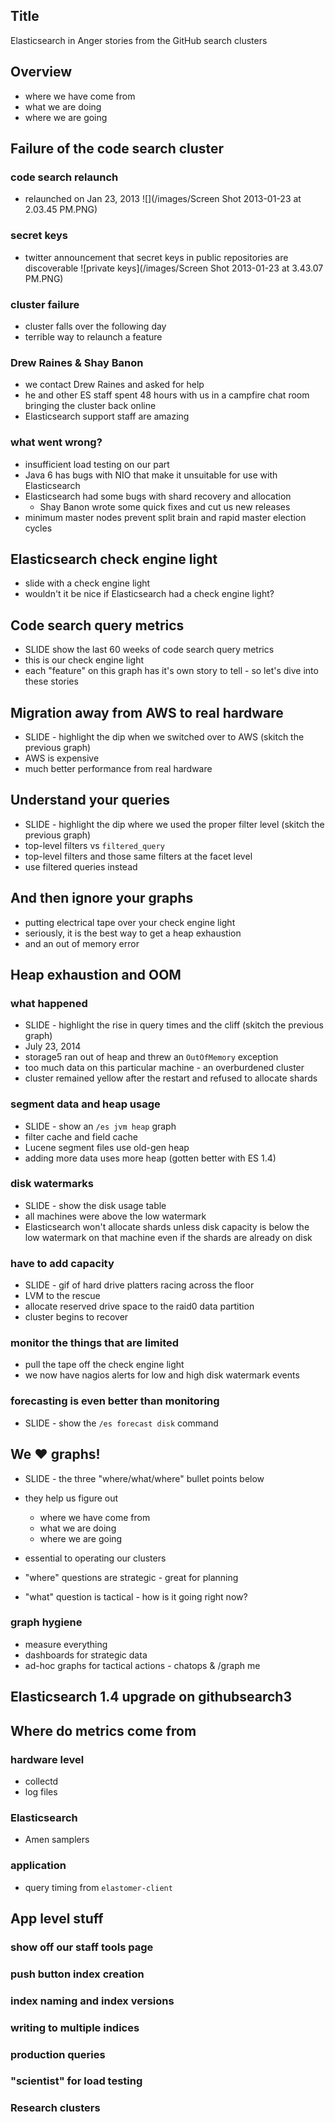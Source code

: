 ## Title

Elasticsearch in Anger
stories from the GitHub search clusters

## Overview

* where we have come from
* what we are doing
* where we are going

## Failure of the code search cluster

### code search relaunch

* relaunched on Jan 23, 2013
  ![](/images/Screen Shot 2013-01-23 at 2.03.45 PM.PNG)

### secret keys

* twitter announcement that secret keys in public repositories are discoverable
  ![private keys](/images/Screen Shot 2013-01-23 at 3.43.07 PM.PNG)

### cluster failure

* cluster falls over the following day
* terrible way to relaunch a feature

### Drew Raines & Shay Banon

* we contact Drew Raines and asked for help
* he and other ES staff spent 48 hours with us in a campfire chat room bringing
  the cluster back online
* Elasticsearch support staff are amazing

### what went wrong?

* insufficient load testing on our part
* Java 6 has bugs with NIO that make it unsuitable for use with Elasticsearch
* Elasticsearch had some bugs with shard recovery and allocation
  * Shay Banon wrote some quick fixes and cut us new releases
* minimum master nodes prevent split brain and rapid master election cycles

## Elasticsearch check engine light

* slide with a check engine light
* wouldn't it be nice if Elasticsearch had a check engine light?

## Code search query metrics

* SLIDE show the last 60 weeks of code search query metrics
* this is our check engine light
* each "feature" on this graph has it's own story to tell - so let's dive into
  these stories

## Migration away from AWS to real hardware

* SLIDE - highlight the dip when we switched over to AWS (skitch the previous graph)
* AWS is expensive
* much better performance from real hardware

## Understand your queries

* SLIDE - highlight the dip where we used the proper filter level (skitch the previous graph)
* top-level filters vs `filtered_query`
* top-level filters and those same filters at the facet level
* use filtered queries instead

## And then ignore your graphs

* putting electrical tape over your check engine light
* seriously, it is the best way to get a heap exhaustion
* and an out of memory error

## Heap exhaustion and OOM

### what happened

* SLIDE - highlight the rise in query times and the cliff (skitch the previous graph)
* July 23, 2014
* storage5 ran out of heap and threw an `OutOfMemory` exception
* too much data on this particular machine - an overburdened cluster
* cluster remained yellow after the restart and refused to allocate shards

### segment data and heap usage

* SLIDE - show an `/es jvm heap` graph
* filter cache and field cache
* Lucene segment files use old-gen heap
* adding more data uses more heap (gotten better with ES 1.4)

### disk watermarks

* SLIDE - show the disk usage table
* all machines were above the low watermark
* Elasticsearch won't allocate shards unless disk capacity is below the low
  watermark on that machine even if the shards are already on disk

### have to add capacity

* SLIDE - gif of hard drive platters racing across the floor
* LVM to the rescue
* allocate reserved drive space to the raid0 data partition
* cluster begins to recover

### monitor the things that are limited

* pull the tape off the check engine light
* we now have nagios alerts for low and high disk watermark events

### forecasting is even better than monitoring

* SLIDE - show the `/es forecast disk` command

## We :heart: graphs!

* SLIDE - the three "where/what/where" bullet points below
* they help us figure out
  * where we have come from
  * what we are doing
  * where we are going
* essential to operating our clusters

* "where" questions are strategic - great for planning
* "what" question is tactical - how is it going right now?

### graph hygiene

* measure everything
* dashboards for strategic data
* ad-hoc graphs for tactical actions - chatops & /graph me

## Elasticsearch 1.4 upgrade on githubsearch3



## Where do metrics come from

### hardware level

* collectd
* log files

### Elasticsearch

* Amen samplers

### application

* query timing from `elastomer-client`


## App level stuff

### show off our staff tools page

### push button index creation

### index naming and index versions

### writing to multiple indices

### production queries

### "scientist" for load testing

### Research clusters

